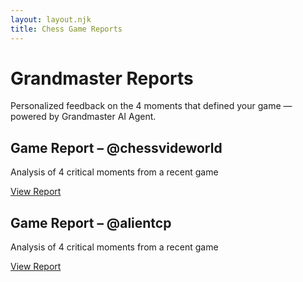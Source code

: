 ```yaml
---
layout: layout.njk
title: Chess Game Reports
---
```


<script>
  // Simple password protection
  (function() {
    // Check if user has already been authenticated
    if (!sessionStorage.getItem('authenticated')) {
      const password = prompt("Please enter the admin password to view the reports list:");
      
      // Change this to your desired password
      if (password === "anant") {
        sessionStorage.setItem('authenticated', 'true');
      } else {
        alert("Incorrect password. Access denied.");
        // Redirect somewhere else or show a blank page
        document.body.innerHTML = "<h1>Access Denied</h1><p>Invalid password provided.</p>";
        return;
      }
    }
  })();
</script>

<div class="home-header">
  <h1>Grandmaster Reports</h1>
  <p>Personalized feedback on the 4 moments that defined your game — powered by Grandmaster AI Agent.</p>
</div>

<div class="reports-list">
  <div class="report-card">
    <h2>Game Report – @chessvideworld</h2>
    <p>Analysis of 4 critical moments from a recent game</p>
    <p><a href="/chessvideworld/" class="view-report">View Report</a></p>
  </div>
  
  <div class="report-card">
    <h2>Game Report – @alientcp</h2>
    <p>Analysis of 4 critical moments from a recent game</p>
    <p><a href="/alientcp/" class="view-report">View Report</a></p>
  </div>
</div> 